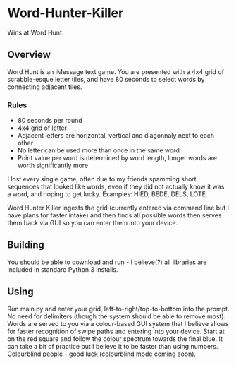 # Word-Hunter-Killer
 Wins at Word Hunt.

## Overview
Word Hunt is an iMessage text game. You are presented with a 4x4 grid of scrabble-esque letter tiles,
and have 80 seconds to select words by connecting adjacent tiles.

### Rules
- 80 seconds per round
- 4x4 grid of letter
- Adjacent letters are horizontal, vertical and diagonnaly next to each other
- No letter can be used more than once in the same word
- Point value per word is determined by word length, longer words are worth significantly more

I lost every single game, often due to my friends spamming short sequences that looked like words,
even if they did not actually know it was a word, and hoping to get lucky. Examples: HIED, BEDE,
DELS, LOTE.

Word Hunter Killer ingests the grid (currently entered via command line but I have plans for faster intake)
and then finds all possible words then serves them back via GUI so you can
enter them into your device.

## Building
You should be able to download and run - I believe(?) all libraries are included in standard Python 3 installs.

## Using
Run main.py and enter your grid, left-to-right/top-to-bottom into the prompt. No need for delimiters (though the 
system should be able to remove most). Words are served to you via a colour-based GUI system that I believe allows 
for faster recognition of swipe paths and entering into your device. Start at on the red square and follow the
colour spectrum towards the final blue. It can take a bit of practice but I believe it to be faster than using
numbers. Colourblind people - good luck (colourblind mode coming soon).
